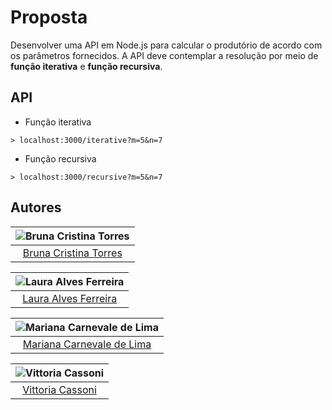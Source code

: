 
# Proposta

Desenvolver uma API em Node.js para calcular o produtório de acordo com os parâmetros fornecidos. 
A API deve contemplar a resolução por meio de **função iterativa** e **função recursiva**.

## API

* Função iterativa

```
> localhost:3000/iterative?m=5&n=7
```

* Função recursiva

```
> localhost:3000/recursive?m=5&n=7
```

## Autores

| ![Bruna Cristina Torres](https://github.com/torresbc.png)|
|:---------------------:|
|  [Bruna Cristina Torres](https://github.com/torresbc/)   |


| ![Laura Alves Ferreira](https://github.com/alveslaura.png)|
|:---------------------:|
|  [Laura Alves Ferreira](https://github.com/alveslaura/)   |


| ![Mariana Carnevale de Lima](https://github.com/maricarnevale.png)|
|:---------------------:|
|  [Mariana Carnevale de Lima](https://github.com/maricarnevale/)   |


| ![Vittoria Cassoni](https://github.com/vittoriacassoni.png)|
|:---------------------:|
|  [Vittoria Cassoni](https://github.com/vittoriacassoni/)   |
